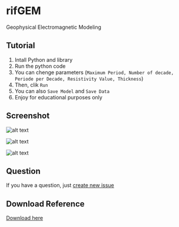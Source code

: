# rifGEM
Geophysical Electromagnetic Modeling

## Tutorial

1. Intall Python and library
2. Run the python code
3. You can chenge parameters (`Maximum Period, Number of decade, Periode per Decade, Resistivity Value, Thickness`)
4. Then, clik `Run`
5. You can also `Save Model` and `Save Data`
6. Enjoy for educational purposes only

## Screenshot

![alt text](https://github.com/riflab/rifGEMM/blob/master/images/1.PNG)

![alt text](https://github.com/riflab/rifGEMM/blob/master/images/2.PNG)

![alt text](https://github.com/riflab/rifGEMM/blob/master/images/3.PNG)

## Question
If you have a question, just [create new issue](https://github.com/riflab/rifGEMM/issues)

## Download Reference
[Download here](https://www.researchgate.net/publication/250729983_An_alternative_algorithm_for_one-dimensional_magnetotelluric_response_calculation)
